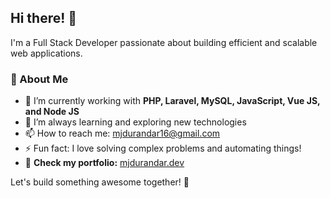 ## Hi there! 👋  

I'm a Full Stack Developer passionate about building efficient and scalable web applications.  

### 🚀 About Me  
- 🔭 I’m currently working with **PHP, Laravel, MySQL, JavaScript, Vue JS, and Node JS**  
- 🌱 I’m always learning and exploring new technologies  
- 📫 How to reach me: mjdurandar16@gmail.com
- ⚡ Fun fact: I love solving complex problems and automating things!
- 🔗 **Check my portfolio:** [mjdurandar.dev](http://mjdurandar.dev)  

Let's build something awesome together! 🚀  
